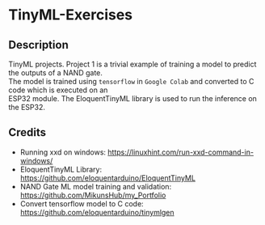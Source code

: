 # TinyML-Exercises  

## Description  
TinyML projects. Project 1 is a trivial example of training a model to predict the outputs of a NAND gate.  
The model is trained using ``tensorflow`` in ``Google Colab`` and converted to C code which is executed on an  
ESP32 module. The EloquentTinyML library is used to run the inference on the ESP32.   

## Credits  
- Running xxd on windows: https://linuxhint.com/run-xxd-command-in-windows/  
- EloquentTinyML Library: https://github.com/eloquentarduino/EloquentTinyML  
- NAND Gate ML model training and validation: https://github.com/MikunsHub/my_Portfolio  
- Convert tensorflow model to C code: https://github.com/eloquentarduino/tinymlgen  

